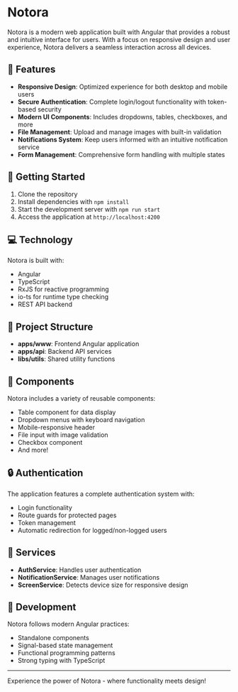 # Notora

Notora is a modern web application built with Angular that provides a robust and intuitive interface for users. With a focus on responsive design and user experience, Notora delivers a seamless interaction across all devices.

## 🌟 Features

- **Responsive Design**: Optimized experience for both desktop and mobile users
- **Secure Authentication**: Complete login/logout functionality with token-based security
- **Modern UI Components**: Includes dropdowns, tables, checkboxes, and more
- **File Management**: Upload and manage images with built-in validation
- **Notifications System**: Keep users informed with an intuitive notification service
- **Form Management**: Comprehensive form handling with multiple states

## 🚀 Getting Started

1. Clone the repository
2. Install dependencies with `npm install`
3. Start the development server with `npm run start`
4. Access the application at `http://localhost:4200`

## 💻 Technology

Notora is built with:

- Angular
- TypeScript
- RxJS for reactive programming
- io-ts for runtime type checking
- REST API backend

## 📁 Project Structure

- **apps/www**: Frontend Angular application
- **apps/api**: Backend API services
- **libs/utils**: Shared utility functions

## 🧩 Components

Notora includes a variety of reusable components:

- Table component for data display
- Dropdown menus with keyboard navigation
- Mobile-responsive header
- File input with image validation
- Checkbox component
- And more!

## 🔒 Authentication

The application features a complete authentication system with:

- Login functionality
- Route guards for protected pages
- Token management
- Automatic redirection for logged/non-logged users

## 🔧 Services

- **AuthService**: Handles user authentication
- **NotificationService**: Manages user notifications
- **ScreenService**: Detects device size for responsive design

## 👤 Development

Notora follows modern Angular practices:

- Standalone components
- Signal-based state management
- Functional programming patterns
- Strong typing with TypeScript

---

Experience the power of Notora - where functionality meets design!
